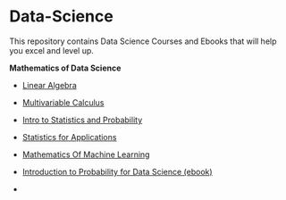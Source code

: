 # Data-Science
This repository contains Data Science Courses and Ebooks that will help you excel and level up.

**Mathematics of Data Science**

- [Linear Algebra](https://ocw.mit.edu/courses/mathematics/18-06-linear-algebra-spring-2010/)

- [Multivariable Calculus](https://ocw.mit.edu/courses/mathematics/18-02sc-multivariable-calculus-fall-2010/)

- [Intro to Statistics and Probability](https://ocw.mit.edu/courses/mathematics/18-05-introduction-to-probability-and-statistics-spring-2014/) 

- [Statistics for Applications](https://ocw.mit.edu/courses/mathematics/18-650-statistics-for-applications-fall-2016/) 

- [Mathematics Of Machine Learning](https://ocw.mit.edu/courses/18-657-mathematics-of-machine-learning-fall-2015/) 

- [Introduction to Probability for Data Science (ebook)](https://probability4datascience.com/index.html)

- 





